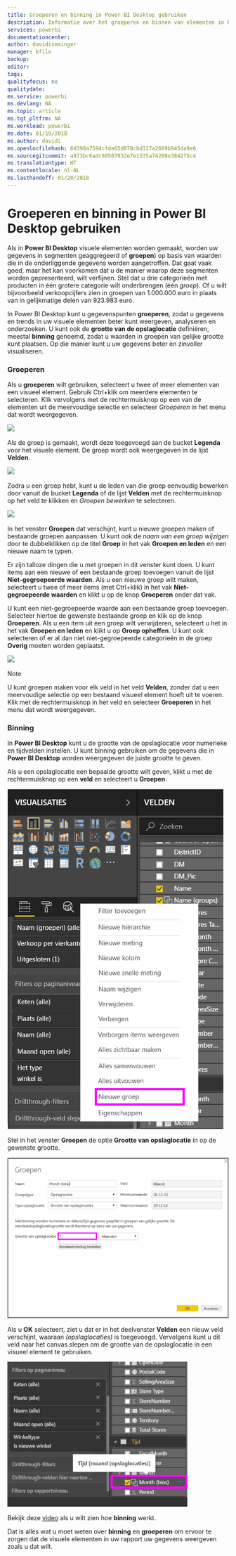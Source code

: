 ```yaml
---
title: Groeperen en binning in Power BI Desktop gebruiken
description: Informatie over het groeperen en binnen van elementen in Power BI Desktop
services: powerbi
documentationcenter: 
author: davidiseminger
manager: kfile
backup: 
editor: 
tags: 
qualityfocus: no
qualitydate: 
ms.service: powerbi
ms.devlang: NA
ms.topic: article
ms.tgt_pltfrm: NA
ms.workload: powerbi
ms.date: 01/19/2018
ms.author: davidi
ms.openlocfilehash: 6d398a7594cfde65d878cbd317a2669b945da9e6
ms.sourcegitcommit: a973bc6adc88507932e7e1535a74208e3842f5c4
ms.translationtype: HT
ms.contentlocale: nl-NL
ms.lasthandoff: 01/20/2018
---
```

# <a name="use-grouping-and-binning-in-power-bi-desktop"></a>Groeperen en binning in Power BI Desktop gebruiken
Als in **Power BI Desktop** visuele elementen worden gemaakt, worden uw gegevens in segmenten geaggregeerd of **groepen**) op basis van waarden die in de onderliggende gegevens worden aangetroffen. Dat gaat vaak goed, maar het kan voorkomen dat u de manier waarop deze segmenten worden gepresenteerd, wilt verfijnen. Stel dat u drie categorieën met producten in één grotere categorie wilt onderbrengen (één *groep*). Of u wilt bijvoorbeeld verkoopcijfers zien in groepen van 1.000.000 euro in plaats van in gelijkmatige delen van 923.983 euro.

In Power BI Desktop kunt u gegevenspunten **groeperen**, zodat u gegevens en trends in uw visuele elementen beter kunt weergeven, analyseren en onderzoeken. U kunt ook de **grootte van de opslaglocatie** definiëren, meestal **binning** genoemd, zodat u waarden in groepen van gelijke grootte kunt plaatsen. Op die manier kunt u uw gegevens beter en zinvoller visualiseren.

### <a name="using-grouping"></a>Groeperen
Als u **groeperen** wilt gebruiken, selecteert u twee of meer elementen van een visueel element. Gebruik Ctrl+klik om meerdere elementen te selecteren. Klik vervolgens met de rechtermuisknop op een van de elementen uit de meervoudige selectie en selecteer *Groeperen* in het menu dat wordt weergegeven.

![](media/desktop-grouping-and-binning/grouping-binning_1.png)

Als de groep is gemaakt, wordt deze toegevoegd aan de bucket **Legenda** voor het visuele element. De groep wordt ook weergegeven in de lijst **Velden**.

![](media/desktop-grouping-and-binning/grouping-binning_2.png)

Zodra u een groep hebt, kunt u de leden van die groep eenvoudig bewerken door vanuit de bucket **Legenda** of de lijst **Velden** met de rechtermuisknop op het veld te klikken en *Groepen bewerken* te selecteren.

![](media/desktop-grouping-and-binning/grouping-binning_3.png)

In het venster **Groepen** dat verschijnt, kunt u nieuwe groepen maken of bestaande groepen aanpassen. U kunt ook de *naam van een groep wijzigen* door te dubbelklikken op de titel **Groep** in het vak **Groepen en leden** en een nieuwe naam te typen.

Er zijn talloze dingen die u met groepen in dit venster kunt doen. U kunt items aan een nieuwe of een bestaande groep toevoegen vanuit de lijst **Niet-gegroepeerde waarden**. Als u een nieuwe groep wilt maken, selecteert u twee of meer items (met Ctrl+klik) in het vak **Niet-gegroepeerde waarden** en klikt u op de knop **Groeperen** onder dat vak.

U kunt een niet-gegroepeerde waarde aan een bestaande groep toevoegen. Selecteer hiertoe de gewenste bestaande groep en klik op de knop **Groeperen**. Als u een item uit een groep wilt verwijderen, selecteert u het in het vak **Groepen en leden** en klikt u op **Groep opheffen**. U kunt ook selecteren of er al dan niet niet-gegroepeerde categorieën in de groep **Overig** moeten worden geplaatst.

![](media/desktop-grouping-and-binning/grouping-binning_4.png)

> [!NOTE]
> U kunt groepen maken voor elk veld in het veld **Velden**, zonder dat u een meervoudige selectie op een bestaand visueel element hoeft uit te voeren. Klik met de rechtermuisknop in het veld en selecteer **Groeperen** in het menu dat wordt weergegeven.
> 
> 

### <a name="using-binning"></a>Binning
In **Power BI Desktop** kunt u de grootte van de opslaglocatie voor numerieke en tijdvelden instellen. U kunt binning gebruiken om de gegevens die in **Power BI Desktop** worden weergegeven de juiste grootte te geven.

Als u een opslaglocatie een bepaalde grootte wilt geven, klikt u met de rechtermuisknop op een **veld** en selecteert u **Groepen**.

![](media/desktop-grouping-and-binning/grouping-binning_5.png)

Stel in het venster **Groepen** de optie **Grootte van opslaglocatie** in op de gewenste grootte.

![](media/desktop-grouping-and-binning/grouping-binning_6.png)

Als u **OK** selecteert, ziet u dat er in het deelvenster **Velden** een nieuw veld verschijnt, waaraan *(opslaglocaties)* is toegevoegd. Vervolgens kunt u dit veld naar het canvas slepen om de grootte van de opslaglocatie in een visueel element te gebruiken.

![](media/desktop-grouping-and-binning/grouping-binning_7.png)

Bekijk deze [video](https://www.youtube.com/watch?v=BRvdZSfO0DY) als u wilt zien hoe **binning** werkt.

Dat is alles wat u moet weten over **binning** en **groeperen** om ervoor te zorgen dat de visuele elementen in uw rapport uw gegevens weergeven zoals u dat wilt.


